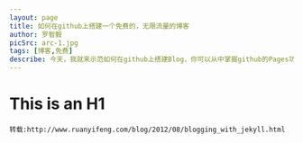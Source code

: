 ```yaml
---
layout: page
title: 如何在github上搭建一个免费的，无限流量的博客
author: 罗智毅
picSrc: arc-1.jpg
tags: [博客,免费]
describe: 今天，我就来示范如何在github上搭建Blog，你可以从中掌握github的Pages功能，以及Jekyll软件的基本用法。更重要的是，你会体会到一种建立网站的全新思路。
---
```


This is an H1
=============

	转载:http://www.ruanyifeng.com/blog/2012/08/blogging_with_jekyll.html
	    